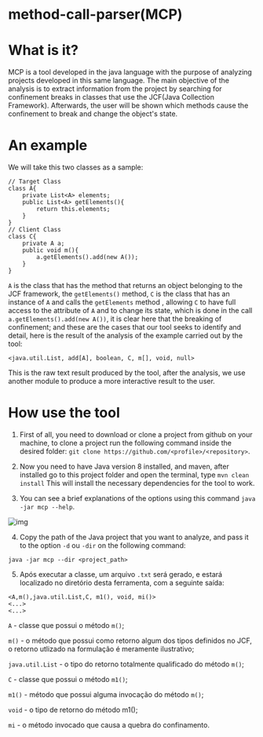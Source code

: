 # method-call-parser(MCP)

# What is it?
MCP is a tool developed in the java language with the purpose of analyzing projects developed in this same language.
The main objective of the analysis is to extract information from the project by searching for confinement breaks in classes that use the JCF(Java Collection Framework). Afterwards, the user will be shown which methods cause the confinement to break and change the object's state.

# An example
We will take this two classes as a sample:

```
// Target Class
class A{
    private List<A> elements;
    public List<A> getElements(){
        return this.elements;
    }
}
// Client Class
class C{
    private A a;
    public void m(){
        a.getElements().add(new A());
    }
}
```

`A` is the class that has the method that returns an object belonging to the JCF framework, the `getElements()` method, `C` is the class that has an instance of `A` and calls the `getElements` method , allowing `C` to have full access to the attribute of `A` and to change its state, which is done in the call `a.getElements().add(new A())`, it is clear here that the breaking of confinement; and these are the cases that our tool seeks to identify and detail, here is the result of the analysis of the example carried out by the tool:

`<java.util.List, add[A], boolean, C, m[], void, null>`

This is the raw text result produced by the tool, after the analysis, we use another module to produce a more interactive result to the user.

# How use the tool

1. First of all, you need to download or clone a project from github on your machine, to clone a project run the following command inside the desired folder: `git clone https://github.com/<profile>/<repository>`.

2. Now you need to have Java version 8 installed, and maven, after installed go to this project folder and open the terminal, type `mvn clean install` This will install the necessary dependencies for the tool to work.

3. You can see a brief explanations of the options using this command ```java -jar mcp --help```.

![img](https://i.imgur.com/uUmuRm4.png)

4. Copy the path of the Java project that you want to analyze, and pass it to the option ```-d``` ou ```-dir``` on the following command:
```
java -jar mcp --dir <project_path>

```
5. Após executar a classe, um arquivo `.txt` será gerado, e estará localizado no diretório desta ferramenta, com a seguinte saída:
```
<A,m(),java.util.List,C, m1(), void, mi()>
<...>
<...>
```
`A` - classe que possui o método `m()`;

`m()` - o método que possui como retorno algum dos tipos definidos no JCF, o retorno utlizado na formulação é meramente ilustrativo;

`java.util.List` - o tipo do retorno totalmente qualificado do método `m()`;

`C` - classe que possui o método `m1()`;

`m1()` - método que possui alguma invocação do método `m()`;

`void` - o tipo de retorno do método m1();

`mi` - o método invocado que causa a quebra do confinamento.
